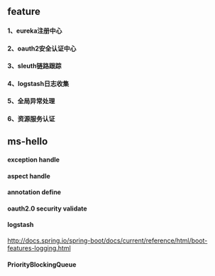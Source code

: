 ## feature
#### 1、eureka注册中心
#### 2、oauth2安全认证中心
#### 3、sleuth链路跟踪
#### 4、logstash日志收集
#### 5、全局异常处理
#### 6、资源服务认证

## ms-hello
#### exception handle
#### aspect handle
#### annotation define
#### oauth2.0 security validate
#### logstash
http://docs.spring.io/spring-boot/docs/current/reference/html/boot-features-logging.html
#### PriorityBlockingQueue

